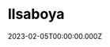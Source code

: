 ---
title: llsaboya
website: https://llsaboya.com/
date: 2023-02-05T00:00:00.000Z
description:
ssg:
  - Hugo
css:
 
cms:
  
category:
  - Blog
draft: false
---